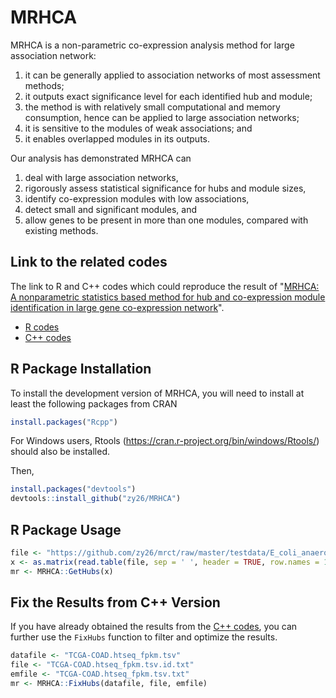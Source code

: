 # MRHCA

MRHCA is a non-parametric co-expression
analysis method for large association network: 

1.  it can be generally applied to association networks of most assessment methods; 
2.  it outputs exact significance level for each identified hub and module; 
3.  the method is with relatively small computational and memory consumption, hence can be applied to large association networks; 
4.  it is sensitive to the modules of weak associations; and  
5.  it enables overlapped modules in its outputs. 

Our analysis has demonstrated MRHCA can 
1.  deal with large association networks, 
2.  rigorously assess statistical significance for hubs and module sizes, 
3.  identify co-expression modules with low associations, 
4.  detect small and significant modules, and 
5.  allow genes to be present in more than one modules, compared with existing methods.

## Link to the related codes

The link to R and C++ codes which could reproduce the result of "[MRHCA: A nonparametric statistics based method for hub and co-expression module identification in large gene co-expression network](https://doi.org/10.1007/s40484-018-0131-z)".

-   [R codes](https://github.com/zy26/MRHCA-R)
-   [C++ codes](https://github.com/zy26/mrct)

## R Package Installation

To install the development version of MRHCA, you will need to install at
least the following packages from CRAN

``` r
install.packages("Rcpp")
```

For Windows users,
Rtools (https://cran.r-project.org/bin/windows/Rtools/) should also be
installed.

Then,

``` r
install.packages("devtools")
devtools::install_github("zy26/MRHCA")
```

## R Package Usage

``` r
file <- "https://github.com/zy26/mrct/raw/master/testdata/E_coli_anaerobic.txt"
x <- as.matrix(read.table(file, sep = ' ', header = TRUE, row.names = 1))
mr <- MRHCA::GetHubs(x)
```

## Fix the Results from C++ Version

If you have already obtained the results from the [C++ codes](https://github.com/zy26/mrct), you can further use the ```FixHubs``` function to filter and optimize the results. 

``` r
datafile <- "TCGA-COAD.htseq_fpkm.tsv"
file <- "TCGA-COAD.htseq_fpkm.tsv.id.txt"
emfile <- "TCGA-COAD.htseq_fpkm.tsv.txt"
mr <- MRHCA::FixHubs(datafile, file, emfile)
```
